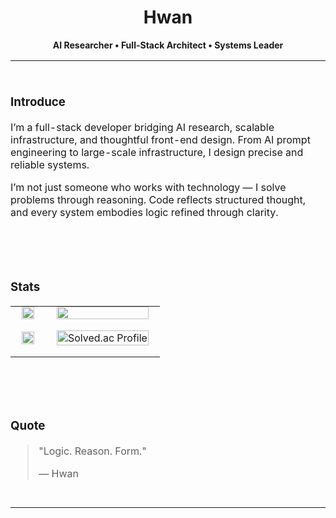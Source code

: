 <h1 align="center">Hwan</h1>
<p align="center"><b>AI Researcher • Full-Stack Architect • Systems Leader</b></p>
<table align="center" width="100%" style="border-collapse:collapse;">
  <tr>
    <td style="padding:28px 0;">
      <h3>Introduce</h3>
      <p>I’m a full-stack developer bridging AI research, scalable infrastructure, and thoughtful front-end design. From AI prompt engineering to large-scale infrastructure, I design precise and reliable systems.</p>
      <p>I’m not just someone who works with technology — I solve problems through reasoning. Code reflects structured thought, and every system embodies logic refined through clarity.</p>
    </td>
  </tr>
  <tr>
    <td style="padding:28px 0;">
      <h3>Stats</h3>
      <table align="center" width="100%">
        <tr>
          <td align="center" style="padding:0 18px;">
            <img src="https://github-readme-streak-stats.herokuapp.com?user=667700996&theme=github-dark-blue&background=0d1117&ring=58a6ff&fire=58a6ff&currStreakLabel=58a6ff&sideLabels=c9d1d9&dates=c9d1d9&currStreakNum=c9d1d9&sideNums=c9d1d9&hide_border=true&count_private=true" width="100%">
          </td>
          <td align="center" style="padding:0 18px;">
            <img src="https://github-readme-stats.vercel.app/api/top-langs?username=667700996&layout=compact&langs_count=4&hide=scss,MDX,css&theme=github_dark&bg_color=0d1117&title_color=58a6ff&text_color=c9d1d9&hide_border=true" width="100%">
          </td>
        </tr>
        <tr>
          <td align="center" style="padding:18px;">
            <img src="https://github-readme-stats.vercel.app/api?username=667700996&show_icons=true&include_all_commits=true&count_private=true&hide=prs,issues,contribs&theme=github_dark&bg_color=0d1117&title_color=58a6ff&text_color=c9d1d9&icon_color=58a6ff&hide_border=true" width="100%">
          </td>
          <td align="center" style="padding:18px;">
            <a href="https://solved.ac/667700996">
              <img src="http://mazassumnida.wtf/api/generate_badge?boj=667700996" alt="Solved.ac Profile" width="100%">
            </a>
          </td>
        </tr>
      </table>
    </td>
  </tr>
  <tr>
    <td style="padding:28px 0;">
      <h3>Quote</h3>
      <blockquote>
        <p>"Logic. Reason. Form."</p>
        <p>— Hwan</p>
      </blockquote>
    </td>
  </tr>
</table>
